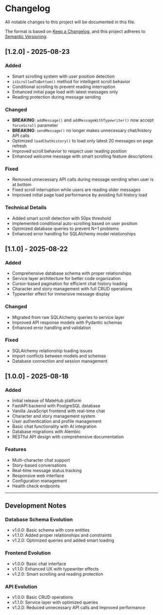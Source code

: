 # Changelog

All notable changes to this project will be documented in this file.

The format is based on [Keep a Changelog](https://keepachangelog.com/en/1.0.0/),
and this project adheres to [Semantic Versioning](https://semver.org/spec/v2.0.0.html).

## [1.2.0] - 2025-08-23

### Added
- Smart scrolling system with user position detection
- `isScrolledToBottom()` method for intelligent scroll behavior
- Conditional scrolling to prevent reading interruption
- Enhanced initial page load with latest messages only
- Reading protection during message sending

### Changed
- **BREAKING**: `addMessage()` and `addMessageWithTypewriter()` now accept `forceScroll` parameter
- **BREAKING**: `sendMessage()` no longer makes unnecessary chat/history API calls
- Optimized `loadChatHistory()` to load only latest 20 messages on page refresh
- Improved scroll behavior to respect user reading position
- Enhanced welcome message with smart scrolling feature descriptions

### Fixed
- Removed unnecessary API calls during message sending when user is at bottom
- Fixed scroll interruption while users are reading older messages
- Improved initial page load performance by avoiding full history load

### Technical Details
- Added smart scroll detection with 50px threshold
- Implemented conditional auto-scrolling based on user position
- Optimized database queries to prevent N+1 problems
- Enhanced error handling for SQLAlchemy model relationships

## [1.1.0] - 2025-08-22

### Added
- Comprehensive database schema with proper relationships
- Service layer architecture for better code organization
- Cursor-based pagination for efficient chat history loading
- Character and story management with full CRUD operations
- Typewriter effect for immersive message display

### Changed
- Migrated from raw SQLAlchemy queries to service layer
- Improved API response models with Pydantic schemas
- Enhanced error handling and validation

### Fixed
- SQLAlchemy relationship loading issues
- Import conflicts between models and schemas
- Database connection and session management

## [1.0.0] - 2025-08-18

### Added
- Initial release of MateHub platform
- FastAPI backend with PostgreSQL database
- Vanilla JavaScript frontend with real-time chat
- Character and story management system
- User authentication and profile management
- Basic chat functionality with AI integration
- Database migrations with Alembic
- RESTful API design with comprehensive documentation

### Features
- Multi-character chat support
- Story-based conversations
- Real-time message status tracking
- Responsive web interface
- Configuration management
- Health check endpoints

---

## Development Notes

### Database Schema Evolution
- v1.0.0: Basic schema with core entities
- v1.1.0: Added proper relationships and constraints
- v1.2.0: Optimized queries and added smart loading

### Frontend Evolution
- v1.0.0: Basic chat interface
- v1.1.0: Enhanced UX with typewriter effects
- v1.2.0: Smart scrolling and reading protection

### API Evolution
- v1.0.0: Basic CRUD operations
- v1.1.0: Service layer with optimized queries
- v1.2.0: Reduced unnecessary API calls and improved performance
